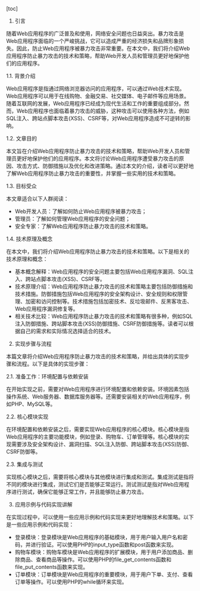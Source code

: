 
[toc]                    
                
                
1. 引言

随着Web应用程序的广泛普及和使用，网络安全问题也日益突出。暴力攻击是Web应用程序面临的一个严峻挑战，它可以造成严重的经济损失和品牌形象损失。因此，防止Web应用程序被暴力攻击非常重要。在本文中，我们将介绍Web应用程序防止暴力攻击的技术和策略，帮助Web开发人员和管理员更好地保护他们的应用程序。

1.1. 背景介绍

Web应用程序是指通过网络浏览器访问的应用程序，可以通过Web技术实现。Web应用程序可以用于在线购物、金融交易、社交媒体、电子邮件等应用场景。随着互联网的发展，Web应用程序已经成为现代生活和工作的重要组成部分。然而，Web应用程序也面临着暴力攻击的威胁，这种攻击可以使用各种方法，例如SQL注入、跨站点脚本攻击(XSS)、CSRF等，对Web应用程序造成不可逆转的影响。

1.2. 文章目的

本文旨在介绍Web应用程序防止暴力攻击的技术和策略，帮助Web开发人员和管理员更好地保护他们的应用程序。本文将讨论Web应用程序遭受暴力攻击的原因、攻击方式、防御措施以及优化和改进策略。通过本文的介绍，读者可以更好地了解Web应用程序防止暴力攻击的重要性，并掌握一些实用的技术和策略。

1.3. 目标受众

本文章适合以下人群阅读：

- Web开发人员：了解如何防止Web应用程序被暴力攻击；
- 管理员：了解如何管理Web应用程序的安全问题；
- 安全专家：了解Web应用程序防止暴力攻击的技术和策略。

1.4. 技术原理及概念

在本文中，我们将介绍Web应用程序防止暴力攻击的技术和策略。以下是相关的技术原理和概念：

- 基本概念解释：Web应用程序的安全问题主要包括Web应用程序漏洞、SQL注入、跨站点脚本攻击(XSS)、CSRF等。
- 技术原理介绍：Web应用程序防止暴力攻击的技术和策略主要包括防御措施和技术措施。防御措施包括Web应用程序的安全架构设计、安全规则和权限管理、加密和访问控制等。技术措施包括加密技术、反垃圾邮件、反黑客攻击、Web应用程序漏洞修复等。
- 相关技术比较：Web应用程序防止暴力攻击的技术和策略有很多种，例如SQL注入防御措施、跨站脚本攻击(XSS)防御措施、CSRF防御措施等。读者可以根据自己的需求和实际情况选择适合的技术。

2. 实现步骤与流程

本篇文章将介绍Web应用程序防止暴力攻击的技术和策略，并给出具体的实现步骤和流程。以下是具体的实现步骤：

2.1. 准备工作：环境配置与依赖安装

在开始实现之前，需要对Web应用程序进行环境配置和依赖安装。环境因素包括操作系统、Web服务器、数据库服务器等。还需要安装相关的Web应用程序，例如PHP、MySQL等。

2.2. 核心模块实现

在环境配置和依赖安装之后，需要实现Web应用程序的核心模块。核心模块是指Web应用程序的主要功能模块，例如登录、购物车、订单管理等。核心模块的实现需要涉及安全架构设计、漏洞扫描、SQL注入防御、跨站脚本攻击(XSS)防御、CSRF防御等。

2.3. 集成与测试

实现核心模块之后，需要将核心模块与其他模块进行集成和测试。集成测试是指将不同的模块进行集成，测试它们是否能够正常运行。测试测试是指对Web应用程序进行测试，确保它能够正常工作，并且能够防止暴力攻击。

3. 应用示例与代码实现讲解

在实现过程中，可以使用一些应用示例和代码实现来更好地理解技术和策略。以下是一些应用示例和代码实现：

- 登录模块：登录模块是Web应用程序的基础模块，用于用户输入用户名和密码，并进行验证。可以使用PHP的input\_type函数和post函数来实现。
- 购物车模块：购物车模块是Web应用程序的扩展模块，用于用户添加商品、删除商品、查看商品等操作。可以使用PHP的file\_get\_contents函数和file\_put\_contents函数来实现。
- 订单模块：订单模块是Web应用程序的重要模块，用于用户下单、支付、查看订单等操作。可以使用PHP的while循环来实现。

